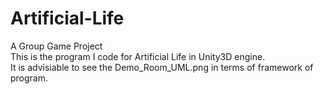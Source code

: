 # Artificial-Life
A Group Game Project<br>
This is the program I code for Artificial Life in Unity3D engine. <br>
It is advisiable to see the Demo_Room_UML.png in terms of framework of program. <br>
